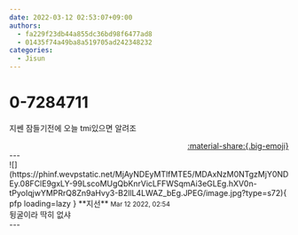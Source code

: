 ```yaml
---
date: 2022-03-12 02:53:07+09:00
authors:
  - fa229f23db44a855dc36bd98f6477ad8
  - 01435f74a49ba8a519705ad242348232
categories:
  - Jisun
---
```


# 0-7284711

<div class="post-container" markdown="1">
<div class="content-container md-sidebar__scrollwrap" markdown="1">

지쎈 잠들기전에 오늘 tmi있으면 알려조

</div>
</div>

<div style="text-align: right;" markdown="1">
<a href="https://weverse.io/fromis9/fanpost/0-7284711" style="text-align: right;">:material-share:{.big-emoji}</a>
</div>
---

<div class="comments-container md-sidebar__scrollwrap" markdown="1">
<div class="comment" markdown="1">
<div class='id-container' markdown="1">
![](https://phinf.wevpstatic.net/MjAyNDEyMTlfMTE5/MDAxNzM0NTgzMjY0NDEy.08FClE9gxLY-99LscoMUgQbKnrVicLFFWSqmAi3eGLEg.hXV0n-tPyoIqjwYMPRrQ8Zn9aHvy3-B2llL4LWAZ_bEg.JPEG/image.jpg?type=s72){ pfp loading=lazy }
**<span class="artist">지선</span>** <small>Mar 12 2022, 02:54</small><br>
</div>
<div class='comment-body' markdown="1">
뒹굴이라 딱히 없샤
</div>
</div>
</div>
---
